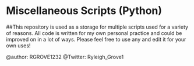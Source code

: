 # Miscellaneous Scripts (Python)
##This repository is used as a storage for multiple scripts used for a variety of reasons. 
All code is written for my own personal practice and could be improved on in a lot of ways. Please feel free to use any and edit it for your own uses!

@author: RGROVE1232
@Twitter: Ryleigh_Grove1
